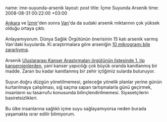 name: ime-suyunda-arsenik
layout: post
title: İçme Suyunda Arsenik
time: 2008-08-31 00:22:00 +03:00

<a href="http://www.ntvmsnbc.com/news/449660.asp">Ankara</a> ve <a href="http://www.ntvmsnbc.com/news/457790.asp">İzmir</a>'den sonra <a href="http://ntvmsnbc.com/news/457880.asp">Van</a>'da da sudaki arsenik miktarının çok yüksek olduğu ortaya çıktı. <br /><br />Anlayamıyorum. Dünya Sağlık Örgütünün önerisinin 15 katı arsenik varmış Van'daki kuyularda. Ki araştırmalara göre arseniğin <a href="http://en.wikipedia.org/wiki/Arsenic#Arsenic_in_drinking_water">10 mikrogramı bile zararlıymış</a>.<br /><br />Arsenik <a href="http://en.wikipedia.org/wiki/List_of_IARC_Group_1_carcinogens">Uluslararası Kanser Araştırmaları örgütünün listesinde 1. tip kanserojenlerden</a>, yani kanser yapıcılığı çok büyük oranda kanıtlanmış bir madde. Zararı bu kadar kanıtlanmış bir zehir içtiğimiz sularda bulunuyor. <br /><br />Suyun doğru düzgün yönetilmemesi, geleceğe yönelik planlar yerine günün kurtarılmaya çalışılması, sığ saçma sapan tartışmalarla günü geçirmek, insanların su tasarrufu konusunda bilinçlendirilmemesi. Siyasetçilerin basiretsizlikleri. <br /><br />Bu ülke insanlarına sağlıklı içme suyu sağlayamıyorsa neden burada yaşamakta ısrar edilir bilmiyorum.

